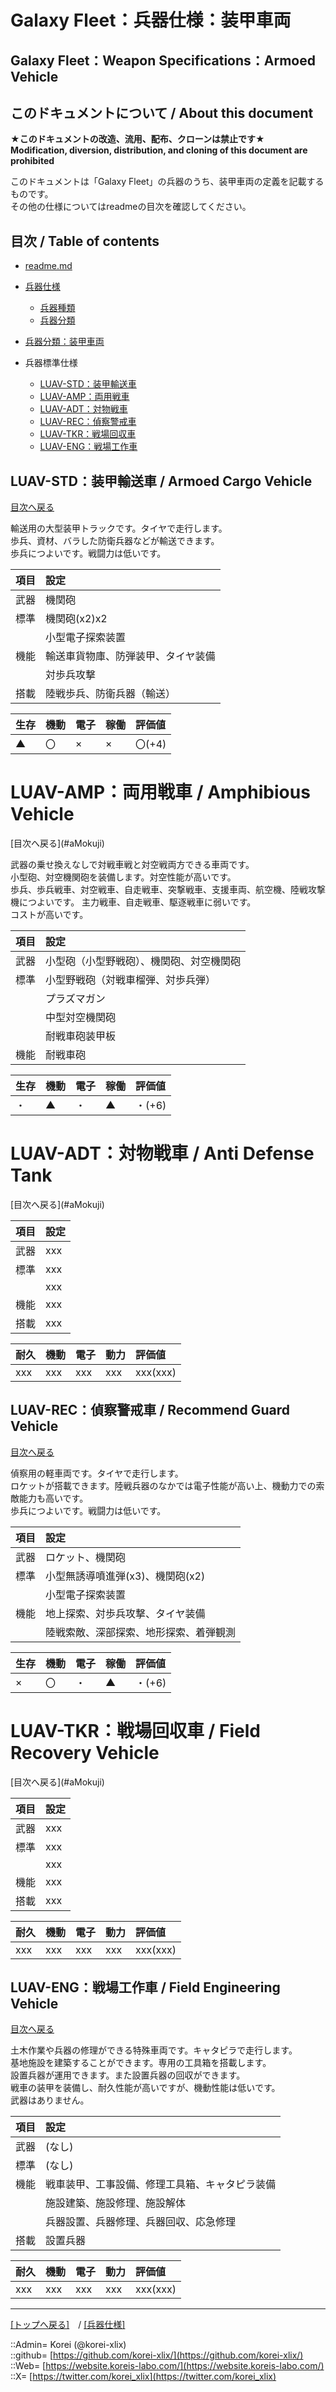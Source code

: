 # Galaxy Fleet：兵器仕様：装甲車両

## Galaxy Fleet：Weapon Specifications：Armoed Vehicle

## このドキュメントについて / About this document

**★このドキュメントの改造、流用、配布、クローンは禁止です★**  
    **Modification, diversion, distribution, and cloning of this document are prohibited**  
  
このドキュメントは「Galaxy Fleet」の兵器のうち、装甲車両の定義を記載するものです。  
その他の仕様についてはreadmeの目次を確認してください。  





## 目次 / Table of contents

* [readme.md](/readme.md)

* [兵器仕様](/unit/readme.md)
  * [兵器種類](/strategypart/readme.md#兵器種類--unit-kind)
  * [兵器分類](/unit/readme.md#兵器分類--unit-class)

* [兵器分類：装甲車両](/unit/readme.md#luav装甲車両--armoed-vehicle)

* 兵器標準仕様
  * [LUAV-STD：装甲輸送車](#aArmoedCargoVehicle)
  * [LUAV-AMP：両用戦車](#aAmphibiousVehicle)
  * [LUAV-ADT：対物戦車](#aAntiDefenseTank)
  * [LUAV-REC：偵察警戒車](#aRecommendGuardVehicle)
  * [LUAV-TKR：戦場回収車](#aFieldRecoveryVehicle)
  * [LUAV-ENG：戦場工作車](#aFieldEngineeringVehicle)





## LUAV-STD：装甲輸送車 / Armoed Cargo Vehicle

[目次へ戻る](#目次--table-of-contents)  
  
輸送用の大型装甲トラックです。タイヤで走行します。  
歩兵、資材、バラした防衛兵器などが輸送できます。  
歩兵につよいです。戦闘力は低いです。  

|項目  |設定  |
|:--|:--|
|武器  |機関砲  |
|標準  |機関砲(x2)x2  |
|      |小型電子探索装置  |
|機能  |輸送車貨物庫、防弾装甲、タイヤ装備  |
|      |対歩兵攻撃  |
|搭載  |陸戦歩兵、防衛兵器（輸送）  |

|生存  |機動  |電子  |稼働  |評価値    |
|:--|:--|:--|:--|:--|
| ▲   | 〇   | ×   | ×   | 〇(+4)   |





<h1 id="aAmphibiousVehicle">LUAV-AMP：両用戦車 / Amphibious Vehicle</h1>  
[目次へ戻る](#aMokuji)  
  

武器の乗せ換えなしで対戦車戦と対空戦両方できる車両です。  
小型砲、対空機関砲を装備します。対空性能が高いです。  
歩兵、歩兵戦車、対空戦車、自走戦車、突撃戦車、支援車両、航空機、陸戦攻撃機につよいです。
主力戦車、自走戦車、駆逐戦車に弱いです。  
コストが高いです。  

|項目  |設定  |
|:--|:--|
|武器  |小型砲（小型野戦砲）、機関砲、対空機関砲  |
|標準  |小型野戦砲（対戦車榴弾、対歩兵弾）  |
|      |プラズマガン  |
|      |中型対空機関砲  |
|      |耐戦車砲装甲板  |
|機能  |耐戦車砲  |

|生存  |機動  |電子  |稼働  |評価値    |
|:--|:--|:--|:--|:--|
| ・   | ▲   | ・   | ▲   | ・(+6)   |
  





<h1 id="aAntiDefenseTank">LUAV-ADT：対物戦車 / Anti Defense Tank</h1>  
[目次へ戻る](#aMokuji)  
  

|項目  |設定  |
|:--|:--|
|武器  |xxx  |
|標準  |xxx  |
|      |xxx  |
|機能  |xxx  |
|搭載  |xxx  |

|耐久  |機動  |電子  |動力  |評価値    |
|:--|:--|:--|:--|:--|
| xxx   | xxx   | xxx   | xxx   | xxx(xxx)   |
  





## LUAV-REC：偵察警戒車 / Recommend Guard Vehicle

[目次へ戻る](#目次--table-of-contents)  
  
偵察用の軽車両です。タイヤで走行します。  
ロケットが搭載できます。陸戦兵器のなかでは電子性能が高い上、機動力での索敵能力も高いです。  
歩兵につよいです。戦闘力は低いです。  

|項目  |設定  |
|:--|:--|
|武器  |ロケット、機関砲  |
|標準  |小型無誘導噴進弾(x3)、機関砲(x2)  |
|      |小型電子探索装置  |
|機能  |地上探索、対歩兵攻撃、タイヤ装備  |
|      |陸戦索敵、深部探索、地形探索、着弾観測  |

|生存  |機動  |電子  |稼働  |評価値    |
|:--|:--|:--|:--|:--|
| ×   | 〇   | ・   | ▲   | ・(+6)   |





<h1 id="aFieldRecoveryVehicle">LUAV-TKR：戦場回収車 / Field Recovery Vehicle</h1>  
[目次へ戻る](#aMokuji)  
  

|項目  |設定  |
|:--|:--|
|武器  |xxx  |
|標準  |xxx  |
|      |xxx  |
|機能  |xxx  |
|搭載  |xxx  |

|耐久  |機動  |電子  |動力  |評価値    |
|:--|:--|:--|:--|:--|
| xxx   | xxx   | xxx   | xxx   | xxx(xxx)   |
  





## LUAV-ENG：戦場工作車 / Field Engineering Vehicle

[目次へ戻る](#目次--table-of-contents)  
  
土木作業や兵器の修理ができる特殊車両です。キャタピラで走行します。  
基地施設を建築することができます。専用の工具箱を搭載します。  
設置兵器が運用できます。また設置兵器の回収ができます。  
戦車の装甲を装備し、耐久性能が高いですが、機動性能は低いです。  
武器はありません。  

|項目  |設定  |
|:--|:--|
|武器  |(なし)  |
|標準  |(なし)  |
|機能  |戦車装甲、工事設備、修理工具箱、キャタピラ装備  |
|      |施設建築、施設修理、施設解体  |
|      |兵器設置、兵器修理、兵器回収、応急修理  |
|搭載  |設置兵器  |

|耐久  |機動  |電子  |動力  |評価値    |
|:--|:--|:--|:--|:--|
| xxx   | xxx   | xxx   | xxx   | xxx(xxx)   |





***
[[トップへ戻る]](/readme.md)　/
[[兵器仕様]](/unit/readme.md)  
  
::Admin= Korei (@korei-xlix)  
::github= [https://github.com/korei-xlix/](https://github.com/korei-xlix/)  
::Web= [https://website.koreis-labo.com/](https://website.koreis-labo.com/)  
::X= [https://twitter.com/korei_xlix](https://twitter.com/korei_xlix)  
